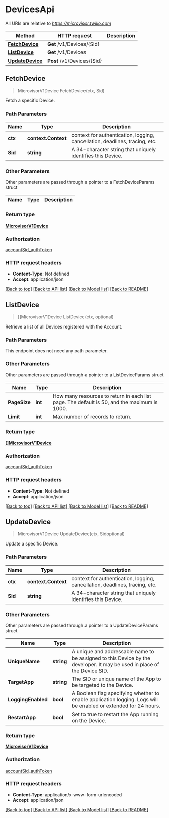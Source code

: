 # DevicesApi

All URIs are relative to *https://microvisor.twilio.com*

Method | HTTP request | Description
------------- | ------------- | -------------
[**FetchDevice**](DevicesApi.md#FetchDevice) | **Get** /v1/Devices/{Sid} | 
[**ListDevice**](DevicesApi.md#ListDevice) | **Get** /v1/Devices | 
[**UpdateDevice**](DevicesApi.md#UpdateDevice) | **Post** /v1/Devices/{Sid} | 



## FetchDevice

> MicrovisorV1Device FetchDevice(ctx, Sid)



Fetch a specific Device.

### Path Parameters


Name | Type | Description
------------- | ------------- | -------------
**ctx** | **context.Context** | context for authentication, logging, cancellation, deadlines, tracing, etc.
**Sid** | **string** | A 34-character string that uniquely identifies this Device.

### Other Parameters

Other parameters are passed through a pointer to a FetchDeviceParams struct


Name | Type | Description
------------- | ------------- | -------------

### Return type

[**MicrovisorV1Device**](MicrovisorV1Device.md)

### Authorization

[accountSid_authToken](../README.md#accountSid_authToken)

### HTTP request headers

- **Content-Type**: Not defined
- **Accept**: application/json

[[Back to top]](#) [[Back to API list]](../README.md#documentation-for-api-endpoints)
[[Back to Model list]](../README.md#documentation-for-models)
[[Back to README]](../README.md)


## ListDevice

> []MicrovisorV1Device ListDevice(ctx, optional)



Retrieve a list of all Devices registered with the Account.

### Path Parameters

This endpoint does not need any path parameter.

### Other Parameters

Other parameters are passed through a pointer to a ListDeviceParams struct


Name | Type | Description
------------- | ------------- | -------------
**PageSize** | **int** | How many resources to return in each list page. The default is 50, and the maximum is 1000.
**Limit** | **int** | Max number of records to return.

### Return type

[**[]MicrovisorV1Device**](MicrovisorV1Device.md)

### Authorization

[accountSid_authToken](../README.md#accountSid_authToken)

### HTTP request headers

- **Content-Type**: Not defined
- **Accept**: application/json

[[Back to top]](#) [[Back to API list]](../README.md#documentation-for-api-endpoints)
[[Back to Model list]](../README.md#documentation-for-models)
[[Back to README]](../README.md)


## UpdateDevice

> MicrovisorV1Device UpdateDevice(ctx, Sidoptional)



Update a specific Device.

### Path Parameters


Name | Type | Description
------------- | ------------- | -------------
**ctx** | **context.Context** | context for authentication, logging, cancellation, deadlines, tracing, etc.
**Sid** | **string** | A 34-character string that uniquely identifies this Device.

### Other Parameters

Other parameters are passed through a pointer to a UpdateDeviceParams struct


Name | Type | Description
------------- | ------------- | -------------
**UniqueName** | **string** | A unique and addressable name to be assigned to this Device by the developer. It may be used in place of the Device SID.
**TargetApp** | **string** | The SID or unique name of the App to be targeted to the Device.
**LoggingEnabled** | **bool** | A Boolean flag specifying whether to enable application logging. Logs will be enabled or extended for 24 hours.
**RestartApp** | **bool** | Set to true to restart the App running on the Device.

### Return type

[**MicrovisorV1Device**](MicrovisorV1Device.md)

### Authorization

[accountSid_authToken](../README.md#accountSid_authToken)

### HTTP request headers

- **Content-Type**: application/x-www-form-urlencoded
- **Accept**: application/json

[[Back to top]](#) [[Back to API list]](../README.md#documentation-for-api-endpoints)
[[Back to Model list]](../README.md#documentation-for-models)
[[Back to README]](../README.md)

